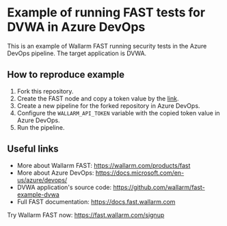 # Example of running FAST tests for DVWA in Azure DevOps

This is an example of Wallarm FAST running security tests in the Azure DevOps pipeline. The target application is DVWA.

## How to reproduce example

1. Fork this repository.
2. Create the FAST node and copy a token value by the [link](https://us1.my.wallarm.com/testing/nodes).
3. Create a new pipeline for the forked repository in Azure DevOps.
4. Configure the `WALLARM_API_TOKEN` variable with the copied token value in Azure DevOps.
5. Run the pipeline.

## Useful links

- More about Wallarm FAST: https://wallarm.com/products/fast
- More about Azure DevOps: https://docs.microsoft.com/en-us/azure/devops/
- DVWA application's source code: https://github.com/wallarm/fast-example-dvwa
- Full FAST documentation: https://docs.fast.wallarm.com

Try Wallarm FAST now: https://fast.wallarm.com/signup
